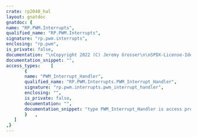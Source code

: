 ```yaml
---
crate: rp2040_hal
layout: gnatdoc
gnatdoc: {
name: "RP.PWM.Interrupts",
qualified_name: "RP.PWM.Interrupts",
signature: "rp.pwm.interrupts",
enclosing: "rp.pwm",
is_private: false,
documentation: "\nCopyright 2022 (C) Jeremy Grosser\n\nSPDX-License-Identifier: BSD-3-Clause",
documentation_snippet: "",
access_types:    [
       {
       name: "PWM_Interrupt_Handler",
       qualified_name: "RP.PWM.Interrupts.PWM_Interrupt_Handler",
       signature: "rp.pwm.interrupts.pwm_interrupt_handler",
       enclosing: "",
       is_private: false,
       documentation: "",
       documentation_snippet: "type PWM_Interrupt_Handler is access procedure;",
       }   ,
   ]
,}
---
```

